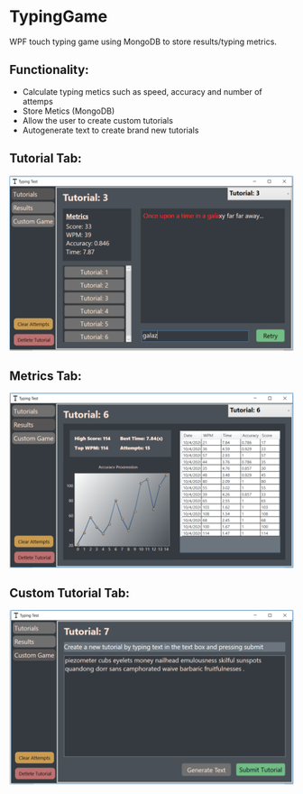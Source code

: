 # TypingGame
WPF touch typing game using MongoDB to store results/typing metrics.

## Functionality:

* Calculate typing metics such as speed, accuracy and number of attemps
* Store Metics (MongoDB)
* Allow the user to create custom tutorials
* Autogenerate text to create brand new tutorials

## Tutorial Tab:

![Image of Snake](https://github.com/peteDotNet/TypingGame/blob/master/tutorialTab1.PNG)


## Metrics Tab:

![Image of Snake](https://github.com/peteDotNet/TypingGame/blob/master/tutorialTab2.PNG)

## Custom Tutorial Tab:

![Image of Snake](https://github.com/peteDotNet/TypingGame/blob/master/tutorialTab3.PNG)
